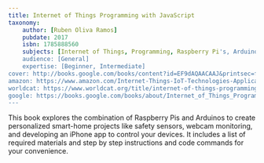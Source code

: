 ```yaml
---
title: Internet of Things Programming with JavaScript
taxonomy:
	author: [Ruben Oliva Ramos]
	pubdate: 2017
	isbn: 1785888560
	subjects: [Internet of Things, Programming, Raspberry Pi's, Arduinos]
	audience: [General]
	expertise: [Beginner, Intermediate]
cover: http://books.google.com/books/content?id=EF9dAQAACAAJ&printsec=frontcover&img=1&zoom=1&source=gbs_api
amazon: https://www.amazon.com/Internet-Things-IoT-Technologies-Applications/dp/1138035009/ref=sr_1_1?ie=UTF8&qid=1543368706&sr=8-1&keywords=internet+of+things+technologies+applications+challenges+and+solutions
worldcat: https://www.worldcat.org/title/internet-of-things-programming-with-javascript-learn-the-art-of-bringing-the-internet-of-things-into-your-projects-with-the-power-of-javascript/oclc/1078360287&referer=brief_results
google: https://books.google.com/books/about/Internet_of_Things_Programming_with_Java.html?hl=&id=EF9dAQAACAAJ
---
```

This book explores the combination of Raspberry Pis and Arduinos to create personalized smart-home projects like safety sensors, webcam monitoring, and developing an iPhone app to control your devices.  It includes a list of required materials and step by step instructions and code commands for your convenience.